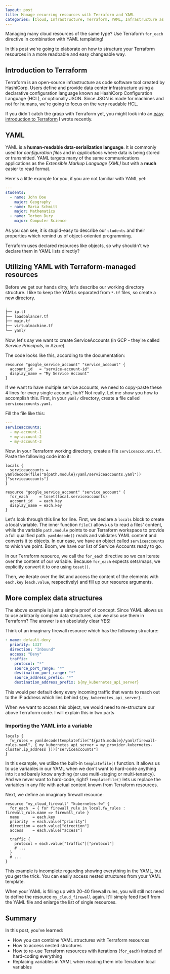 ```yaml
---
layout: post
title: Manage recurring resources with Terraform and YAML
categories: [Cloud, Infrastructure, Terraform, YAML, Infrastructure as Code, IaC, Templating]
---
```


Managing many cloud resources of the same type? Use Terraform `for_each` directive in combination with YAML templating!

In this post we're going to elaborate on how to structure your Terraform resources in a more readbable and easy changeable way.

## Introduction to Terraform

Terraform is an open-source infrastructure as code software tool created by HashiCorp. Users define and provide data center infrastructure using a declarative configuration language known as HashiCorp Configuration Language (HCL), or optionally JSON. Since JSON is made for machines and not for humans, we're going to focus on the very readable HCL.

If you didn't catch the grasp with Terraform yet, you might look into an [easy introduction to Terraform](https://torbentechblog.com/a-how-to-start-with-terraform/) I wrote recently.

## YAML

YAML is a **human-readable data-serialization language**. It is commonly used for _configuration files_ and in _applications_ where data is being stored or transmitted. YAML targets many of the same communications applications as the _Extensible Markup Language (XML)_ but with a **much** easier to read format.

Here's a little example for you, if you are not familiar with YAML yet:

```yaml
---
students:
  - name: John Doe
    major: Geography
  - name: Maria Schmitt
    major: Mathematics
  - name: Torben Dury
    major: Computer Science
```

As you can see, it is stupid-easy to describe our `students` and their properties which remind us of object-oriented programming.

Terraform uses declared resources like objects, so why shouldn't we declare them in YAML lists directly?

## Utilizing YAML with Terraform-managed resources

Before we get our hands dirty, let's describe our working directory structure. I like to keep the YAMLs separated from `*.tf` files, so create a new directory.

```bash
.
├── ip.tf
├── loadbalancer.tf
├── main.tf
├── virtualmachine.tf
└── yaml/
```

Now, let's say we want to create ServiceAccounts (in GCP - they're called _Service Principals_, in Azure).

The code looks like this, according to the documentation:

```hcl
resource "google_service_account" "service_account" {
  account_id   = "service-account-id"
  display_name = "My Service Account"
}
```

If we want to have multiple service accounts, we need to copy-paste these 4 lines for every single account, huh? Not really. Let me show you how to accomplish this. First, in your `yaml/` directory, create a file called `serviceaccounts.yaml`.

Fill the file like this:

```yaml
---
serviceaccounts:
  - my-account-1
  - my-account-2
  - my-account-3
```

Now, in your Terraform working directory, create a file `serviceaccounts.tf`. Paste the following code into it:

```hcl
locals {
  serviceaccounts = yamldecode(file("${path.module}/yaml/serviceaccounts.yaml"))["serviceaccounts"]
}

resource "google_service_account" "service_account" {
  for_each     = toset(local.serviceaccounts)
  account_id   = each.key
  display_name = each.key
}
```

Let's look through this line for line. First, we declare a `locals` block to create a local variable. The inner function `file()` allows us to read a files' content, while the variable `path.module` points to our Terraform workspace to provide a full qualified path. `yamldecode()` reads and validates YAML content and converts it to objects. In our case, we have an object called `serviceaccounts` to which we point. Boom, we have our list of Service Accounts ready to go.

In our Terraform resource, we call the `for_each` directive so we can iterate over the content of our variable. Because `for_each` expects sets/maps, we explicitly convert it to one using `toset()`.

Then, we iterate over the list and access the content of the elements with `each.key` (`each.value`, respectively) and fill up our resource arguments.

## More complex data structures

The above example is just a simple proof of concept. Since YAML allows us to use arbitrarily complex data structures, can we also use them in Terraform? The answer is an absolutely clear YES!

Think of an imaginary firewall resource which has the following structure:

```yaml
- name: default-deny
  priority: 1337
  direction: "Inbound"
  access: "Deny"
  traffic:
    protocol: "*"
    source_port_range: "*"
    destination_port_range: "*"
    source_address_prefix: "*"
    destination_address_prefix: ${my_kubernetes_api_server}
```

This would per default deny every incoming traffic that wants to reach out to the IP address which lies behind `${my_kubernetes_api_server}`.

When we want to access this object, we would need to re-structure our above Terraform code. I will explain this in two parts

### Importing the YAML into a variable

```hcl
locals {
  fw_rules = yamldecode(templatefile("${path.module}/yaml/firewall-rules.yaml", { my_kubernetes_api_server = my_provider.kubernetes-cluster.ip_address }))["serviceaccounts"]
}
```

In this example, we utilize the built-in `templatefile()` function. It allows us to use variables in our YAML when we don't want to hard-code anything into it and barely know anything (or use multi-staging or multi-tenancy). And we never want to hard-code, right? `templatefile()` lets us replace the variables in any file with actual content known from Terraform resources.

Next, we define an imaginary firewall resource:

```hcl
resource "my_cloud_firewall" "kubernetes-fw" {
  for_each  = { for firewall_rule in local.fw_rules : firewall_rule.name => firewall_rule }
  name      = each.key
  priority  = each.value["priority"]
  direction = each.value["direction"]
  access    = each.value["access"]

  traffic {
    protocol = each.value["traffic"]["protocol"]
    # ...
  }
  # ...
}
```

This example is incomplete regarding showing everything in the YAML, but you get the trick. You can easily access nested structures from your YAML template.

When your YAML is filling up with 20-40 firewall rules, you will still not need to define the resource `my_cloud_firewall` again. It'll simply feed itself from the YAML file and enlarge the list of single resources.

## Summary

In this post, you've learned:

- How you can combine YAML structures with Terraform resources
- How to access nested structures
- How to re-use Terraform resources with iterations (`for_each`) instead of hard-coding everything
- Replacing variables in YAML when reading them into Terraform local variables

